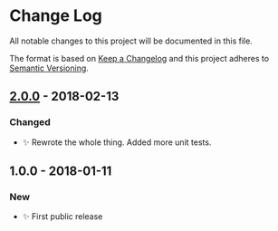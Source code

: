 # Change Log
All notable changes to this project will be documented in this file.

The format is based on [Keep a Changelog](http://keepachangelog.com/)
and this project adheres to [Semantic Versioning](http://semver.org/).

## [2.0.0] - 2018-02-13
### Changed
- ✨ Rewrote the whole thing. Added more unit tests.

## 1.0.0 - 2018-01-11
### New
- ✨ First public release

[2.0.0]: https://github.com/codsen/string-remove-duplicate-heads-tails/compare/v1.0.0...v2.0.0
